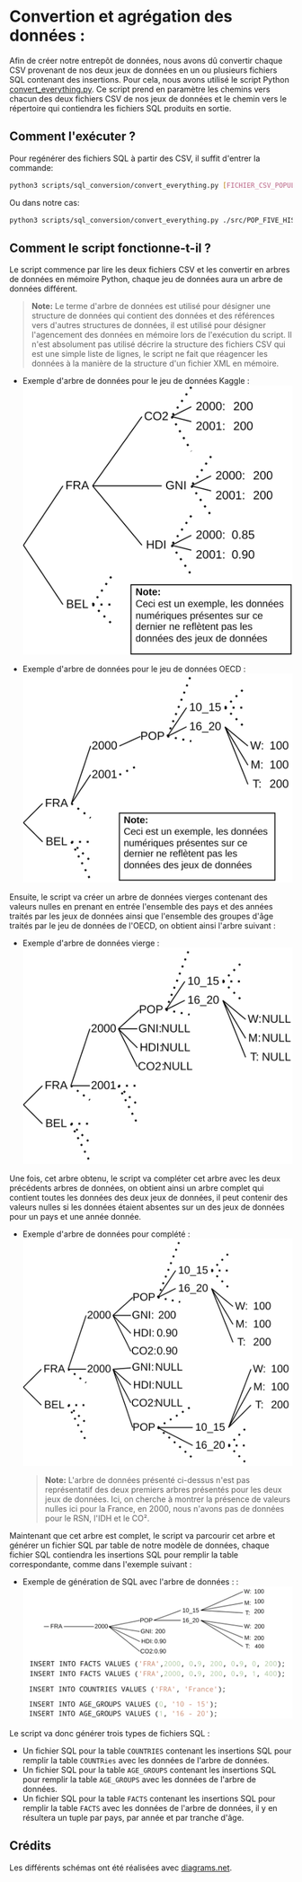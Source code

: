 # Convertion et agrégation des données :

Afin de créer notre entrepôt de données, nous avons dû convertir chaque CSV provenant de nos deux jeux de données en un ou plusieurs fichiers SQL contenant des insertions. Pour cela, nous avons utilisé le script Python [convert_everything.py](convert_everything.py). Ce script prend en paramètre les chemins vers chacun des deux fichiers CSV de nos jeux de données et le chemin vers le répertoire qui contiendra les fichiers SQL produits en sortie.

## Comment l'exécuter ?

Pour regénérer des fichiers SQL à partir des CSV, il suffit d'entrer la commande:
```bash
python3 scripts/sql_conversion/convert_everything.py [FICHIER_CSV_POPULATIONS] [FICHIER_CSV_HDI_GNI_CO2] [REPERTOIRE_CIBLE_SQL] [NOMBRE_MAX_PAR_FICHIER_SQL]
```
Ou dans notre cas:
```bash
python3 scripts/sql_conversion/convert_everything.py ./src/POP_FIVE_HIST_13032023185442226.csv ./src/Human\ Development\ Index\ -\ Full.csv ./sql_files  100000
```

## Comment le script fonctionne-t-il ?

Le script commence par lire les deux fichiers CSV et les convertir en arbres de données en mémoire Python, chaque jeu de données aura un arbre de données différent.

> **Note:** Le terme d'arbre de données est utilisé pour désigner une structure de données qui contient des données et des références vers d'autres structures de données, il est utilisé pour désigner l'agencement des données en mémoire lors de l'exécution du script.
Il n'est absolument pas utilisé décrire la structure des fichiers CSV qui est une simple liste de lignes, le script ne fait que réagencer les données à la manière de la structure d'un fichier XML en mémoire.

* Exemple d'arbre de données pour le jeu de données Kaggle :
![](../schema/data_tree-data_processing_Kaggle.png)

* Exemple d'arbre de données pour le jeu de données OECD :
![](../schema/data_tree-data_processing_OECD.png)

Ensuite, le script va créer un arbre de données vierges contenant des valeurs nulles en prenant en entrée l'ensemble des pays et des années traités par les jeux de données ainsi que l'ensemble des groupes d'âge traités par le jeu de données de l'OECD, on obtient ainsi l'arbre suivant :

* Exemple d'arbre de données vierge :
![](../schema/data_tree-data_processing_empty.png)

Une fois, cet arbre obtenu, le script va compléter cet arbre avec les deux précédents arbres de données, on obtient ainsi un arbre complet qui contient toutes les données des deux jeux de données, il peut contenir des valeurs nulles si les données étaient absentes sur un des jeux de données pour un pays et une année donnée.

* Exemple d'arbre de données pour complété :
![](../schema/data_tree-data_processing.png)
    > **Note:** L'arbre de données présenté ci-dessus n'est pas représentatif des deux premiers arbres présentés pour les deux jeux de données. Ici, on cherche à montrer la présence de valeurs nulles ici pour la France, en 2000, nous n'avons pas de données pour le RSN, l'IDH et le CO².

Maintenant que cet arbre est complet, le script va parcourir cet arbre et générer un fichier SQL par table de notre modèle de données, chaque fichier SQL contiendra les insertions SQL pour remplir la table correspondante, comme dans l'exemple suivant :

* Exemple de génération de SQL avec l'arbre de données : :
![](../schema/data_tree-data_sql.png)

Le script va donc générer trois types de fichiers SQL :
* Un fichier SQL pour la table `COUNTRIES` contenant les insertions SQL pour remplir la table `COUNTRies` avec les données de l'arbre de données.
* Un fichier SQL pour la table `AGE_GROUPS` contenant les insertions SQL pour remplir la table `AGE_GROUPS` avec les données de l'arbre de données.
* Un fichier SQL pour la table `FACTS` contenant les insertions SQL pour remplir la table `FACTS` avec les données de l'arbre de données, il y en résultera un tuple par pays, par année et par tranche d'âge.

## Crédits
Les différents schémas ont été réalisées avec [diagrams.net](https://app.diagrams.net/).

